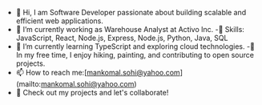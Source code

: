 - 👋 Hi, I am Software Developer passionate about building scalable and efficient web applications.
- 🔭 I’m currently working as Warehouse Analyst at Activo Inc.
-🔧 Skills: JavaScript, React, Node.js, Express, Node.js, Python, Java, SQL
- 🌱 I’m currently learning TypeScript and exploring cloud technologies.
-🎨 In my free time, I enjoy hiking, painting, and contributing to open source projects.
- 📫 How to reach me:[mankomal.sohi@yahoo.com] (mailto:mankomal.sohi@yahoo.com)
- 🚀 Check out my projects and let's collaborate!
  


